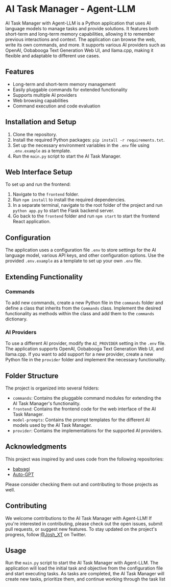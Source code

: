 # AI Task Manager - Agent-LLM

AI Task Manager with Agent-LLM is a Python application that uses AI language models to manage tasks and provide solutions. It features both short-term and long-term memory capabilities, allowing it to remember previous interactions and context. The application can browse the web, write its own commands, and more. It supports various AI providers such as OpenAI, Oobabooga Text Generation Web UI, and llama.cpp, making it flexible and adaptable to different use cases.

## Features

- Long-term and short-term memory management
- Easily pluggable commands for extended functionality
- Supports multiple AI providers
- Web browsing capabilities
- Command execution and code evaluation

## Installation and Setup

1. Clone the repository.
2. Install the required Python packages: `pip install -r requirements.txt`.
3. Set up the necessary environment variables in the `.env` file using `.env.example` as a template.
4. Run the `main.py` script to start the AI Task Manager.

## Web Interface Setup

To set up and run the frontend:

1. Navigate to the `frontend` folder.
2. Run `npm install` to install the required dependencies.
3. In a separate terminal, navigate to the root folder of the project and run `python app.py` to start the Flask backend server.
4. Go back to the `frontend` folder and run `npm start` to start the frontend React application.

## Configuration

The application uses a configuration file `.env` to store settings for the AI language model, various API keys, and other configuration options. Use the provided `.env.example` as a template to set up your own `.env` file.

## Extending Functionality

### Commands

To add new commands, create a new Python file in the `commands` folder and define a class that inherits from the `Commands` class. Implement the desired functionality as methods within the class and add them to the `commands` dictionary.

### AI Providers

To use a different AI provider, modify the `AI_PROVIDER` setting in the `.env` file. The application supports OpenAI, Oobabooga Text Generation Web UI, and llama.cpp. If you want to add support for a new provider, create a new Python file in the `provider` folder and implement the necessary functionality.

## Folder Structure

The project is organized into several folders:

- `commands`: Contains the pluggable command modules for extending the AI Task Manager's functionality.
- `frontend`: Contains the frontend code for the web interface of the AI Task Manager.
- `model-prompts`: Contains the prompt templates for the different AI models used by the AI Task Manager.
- `provider`: Contains the implementations for the supported AI providers.

## Acknowledgments

This project was inspired by and uses code from the following repositories:

- [babyagi](https://github.com/yoheinakajima/babyagi)
- [Auto-GPT](https://github.com/Significant-Gravitas/Auto-GPT)

Please consider checking them out and contributing to those projects as well.

## Contributing

We welcome contributions to the AI Task Manager with Agent-LLM! If you're interested in contributing, please check out the open issues, submit pull requests, or suggest new features. To stay updated on the project's progress, follow [@Josh_XT](https://twitter.com/Josh_XT) on Twitter.

## Usage

Run the `main.py` script to start the AI Task Manager with Agent-LLM. The application will load the initial task and objective from the configuration file and start executing tasks. As tasks are completed, the AI Task Manager will create new tasks, prioritize them, and continue working through the task list
